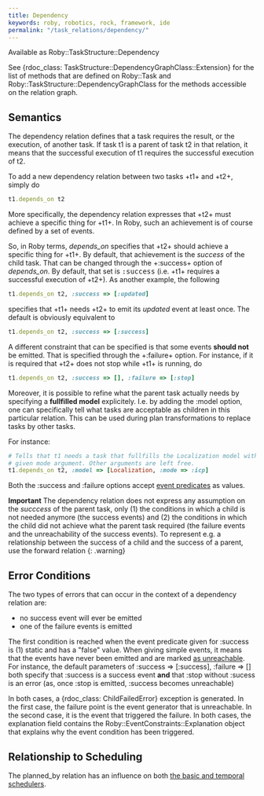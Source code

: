 ```yaml
---
title: Dependency
keywords: roby, robotics, rock, framework, ide
permalink: "/task_relations/dependency/"
---
```


Available as Roby::TaskStructure::Dependency

See {rdoc_class: TaskStructure::DependencyGraphClass::Extension} for the list
of methods that are defined on Roby::Task and
Roby::TaskStructure::DependencyGraphClass for the methods accessible on the
relation graph.

Semantics
---------
The dependency relation defines that a task requires the result, or the
execution, of another task. If task t1 is a parent of task t2 in that relation,
it means that the successful execution of t1 requires the successful execution
of t2.

To add a new dependency relation between two tasks +t1+ and +t2+, simply do

``` ruby
t1.depends_on t2
```

More specifically, the dependency relation expresses that +t2+ must achieve a
specific thing for +t1+. In Roby, such an achievement is of course defined by a
set of events.

So, in Roby terms, _depends\_on_ specifies that +t2+ should achieve a specific
thing for +t1+. By default, that achievement is the _success_ of the child task.
That can be changed through the +:success+ option of _depends\_on_. By default,
that set is <tt>:success</tt> (i.e. +t1+ requires a successful execution of
+t2+). As another example, the following

``` ruby
t1.depends_on t2, :success => [:updated]
```

specifies that +t1+ needs +t2+ to emit its _updated_ event at least once. The
default is obviously equivalent to

``` ruby
t1.depends_on t2, :success => [:success]
```

A different constraint that can be specified is that some events <b>should
not</b> be emitted. That is specified through the +:failure+ option. For
instance, if it is required that +t2+ does not stop while +t1+ is running, do

``` ruby
t1.depends_on t2, :success => [], :failure => [:stop]
```

Moreover, it is possible to refine what the parent task actually needs by
specifying a __fullfilled model__ explicitely. I.e. by adding the :model
option, one can specifically tell what tasks are acceptable as children in this
particular relation. This can be used during plan transformations to replace tasks
by other tasks.

For instance:

``` ruby
# Tells that t1 needs a task that fullfills the Localization model with the
# given mode argument. Other arguments are left free.
t1.depends_on t2, :model => [Localization, :mode => :icp]
```

Both the :success and :failure options accept [event
predicates](../advanced_concepts/recognizing_patterns.html#event-predicates) as
values. 

__Important__ The dependency relation does not express any assumption on the
_succcess_ of the parent task, only (1) the conditions in which a child is not
needed anymore (the success events) and (2) the conditions in which the child
did not achieve what the parent task required (the failure events and the
unreachability of the success events). To represent e.g. a relationship between
the success of a child and the success of a parent, use the forward relation
{: .warning}

Error Conditions
----------------
The two types of errors that can occur in the context of a dependency relation
are:

 * no success event will ever be emitted
 * one of the failure events is emitted

The first condition is reached when the event predicate given for :success is
(1) static and has a "false" value. When giving simple events, it means that the
events have never been emitted and are marked [as
unreachable](../advanced_concepts/unreachability.html). For instance, the
default parameters of :success => \[:success], :failure => [] both specify that
:success is a success event __and__ that :stop without :sucess is an error (as,
once :stop is emitted, :success becomes unreachable)

In both cases, a {rdoc_class: ChildFailedError} exception is generated. In the
first case, the failure point is the event generator that is unreachable. In the
second case, it is the event that triggered the failure. In both cases, the
explanation field contains the Roby::EventConstraints::Explanation object that
explains why the event condition has been triggered.

Relationship to Scheduling
--------------------------
The planned_by relation has an influence on both [the basic and
temporal schedulers](../advanced_concepts/scheduling.html).

